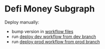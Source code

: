 # Defi Money Subgraph

Deploy manually:

- bump version in [workflow files](https://github.com/defidotmoney/subgraph/tree/dev/.github/workflows)
- run [deploy dev workflow from dev branch](https://github.com/defidotmoney/subgraph/actions/workflows/deploy-dev.yml)
- run [deploy prod workflow from prod branch](https://github.com/defidotmoney/subgraph/actions/workflows/deploy-prod.yml)